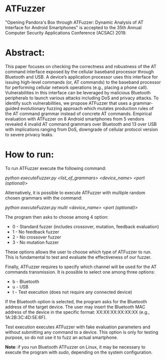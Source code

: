 # ATFuzzer
"Opening Pandora's Box through ATFuzzer: Dynamic Analysis of AT Interface for Android Smartphones" is accepted to the 35th Annual Computer Security Applications Conference (ACSAC) 2019.

# Abstract: 
This paper focuses on checking the correctness and robustness of
the AT command interface exposed by the cellular baseband processor through Bluetooth and USB. A device’s application processor
uses this interface for issuing high-level commands (or, AT commands) to the baseband processor for performing cellular network
operations (e.g., placing a phone call). Vulnerabilities in this interface can be leveraged by malicious Bluetooth peripherals to launch various attacks including DoS and privacy attacks. To identify such vulnerabilities, we propose ATFuzzer that uses a grammar-guided evolutionary fuzzing approach which mutates production rules of the AT command grammar instead of concrete AT commands. Empirical evaluation with ATFuzzer on 8 Android smartphones from 5 vendors revealed 4 invalid AT command grammars over Bluetooth and 13 over USB with implications ranging from DoS, downgrade of cellular protocol version to severe privacy leaks.

# How to run:
To run ATFuzzer execute the following command:

*python  executeFuzzer.py  \<list\_of\_grammars\>  \<device\_name\>  \<port (optional)\>*

Alternatively, it is possible to execute ATFuzzer with multiple random chosen grammars with the command:

*python executeFuzzer.py multi \<device\_name\> \<port (optional)\>*
 

The program then asks to choose among 4 option:
 - 0 - Standard fuzzer (includes crossover, mutation, feedback evaluation)
 - 1 - No feedback fuzzer
 - 2 - No crossover fuzzer
 - 3 - No mutation fuzzer
 
These options allows the user to choose which type of ATFuzzer to run.  This is fundamental to test and evaluate the effectiveness of our fuzzer.

Finally, ATFuzzer requires to specify which channel will be used for the AT commands transmission.  It is possible to select one among three options:
 - b - Bluetooth
 - u - USB
 - t - Test execution (does not require any connected device)

If the Bluetooth option is selected, the program asks for the Bluetooth address of the target device. The user may insert the Bluetooth MAC address of the device in the specific format: XX:XX:XX:XX:XX:XX (e.g., 1A:2B:3C:4D:5E:6F).

Test execution executes ATFuzzer with fake evaluation parameters and without submitting any command to a device. This option is only for testing purpose, so do not use it to fuzz an actual smartphone.

**Note**: if you run Bluetooth ATFuzzer on Linux, it may be necessary to execute the program with *sudo*, depending on the system configuration.
